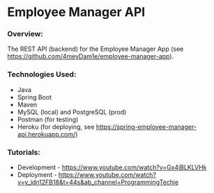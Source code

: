 # Employee Manager API

### Overview:
The REST API (backend) for the Employee Manager App (see https://github.com/4meyDam1e/employee-manager-app).

### Technologies Used:
- Java
- Spring Boot
- Maven
- MySQL (local) and PostgreSQL (prod)
- Postman (for testing)
- Heroku (for deploying, see https://spring-employee-manager-api.herokuapp.com/)

### Tutorials:
- Development - https://www.youtube.com/watch?v=Gx4iBLKLVHk
- Deployment - https://www.youtube.com/watch?v=y_idn12FB18&t=44s&ab_channel=ProgrammingTechie